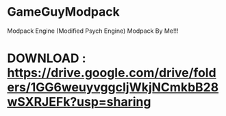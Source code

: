 # GameGuyModpack
Modpack Engine (Modified Psych Engine) Modpack By Me!!!
# DOWNLOAD : https://drive.google.com/drive/folders/1GG6weuyvggcIjWkjNCmkbB28wSXRJEFk?usp=sharing
